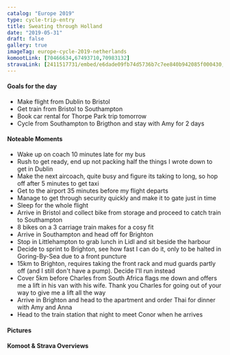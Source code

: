 ```yaml
---
catalog: "Europe 2019"
type: cycle-trip-entry
title: Sweating through Holland
date: "2019-05-31"
draft: false
gallery: true
imageTag: europe-cycle-2019-netherlands
komootLink: [70466634,67493710,70983132]
stravaLink: [2411517731/embed/e6dade09fb74d5736b7c7ee840b942085f000430, 2418676861/embed/f07ad5a12ad0786f7a57df1a1348eea5b4918c23]
---
```


#### Goals for the day

*   Make flight from Dublin to Bristol
*   Get train from Bristol to Southampton
*   Book car rental for Thorpe Park trip tomorrow
*   Cycle from Southampton to Brigthon and stay with Amy for 2 days



#### Noteable Moments

*   Wake up on coach 10 minutes late for my bus
*   Rush to get ready, end up not packing half the things I wrote down to get in Dublin
*   Make the next aircoach, quite busy and figure its taking to long, so hop off after 5 minutes to get taxi
*   Get to the airport 35 minutes before my flight departs
*   Manage to get through security quickly and make it to gate just in time
*   Sleep for the whole flight
*   Arrive in Bristol and collect bike from storage and proceed to catch train to Southampton
*   8 bikes on a 3 carriage train makes for a cosy fit
*   Arrive in Southampton and head off for Brighton
*   Stop in Littlehampton to grab lunch in Lidl and sit beside the harbour
*   Decide to sprint to Brighton, see how fast I can do it, only to be halted in Goring-By-Sea due to a front puncture
*   15km to Brighton, requires taking the front rack and mud guards partly off (and I still don't have a pump). Decide I'll run instead
*   Cover 5km before Charles from South Africa flags me down and offers me a lift in his van with his wife. Thank you Charles for going out of your way to give me a lift all the way
*   Arrive in Brighton and head to the apartment and order Thai for dinner with Amy and Anna
*   Head to the train station that night to meet Conor when he arrives

#### Pictures

#### Komoot & Strava Overviews